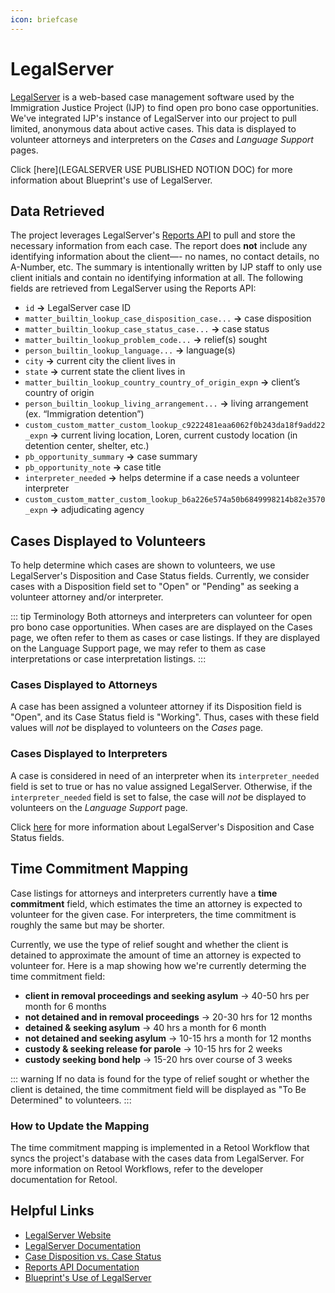 ```yaml
---
icon: briefcase
---
```


# LegalServer

[LegalServer](https://www.legalserver.org) is a web-based case management software used by the Immigration Justice Project (IJP) to find open pro bono case opportunities. We've integrated IJP's instance of LegalServer into our project to pull limited, anonymous data about active cases. This data is displayed to volunteer attorneys and interpreters on the *Cases* and *Language Support* pages.

Click [here](LEGALSERVER USE PUBLISHED NOTION DOC) for more information about Blueprint's use of LegalServer.


## Data Retrieved

The project leverages LegalServer's [Reports API](https://help.legalserver.org/article/1751-reports-api) to pull and store the necessary information from each case. The report does **not** include any identifying information about the client—- no names, no contact details, no A-Number, etc. The summary is intentionally written by IJP staff to only use client initials and contain no identifying information at all. The following fields are retrieved from LegalServer using the Reports API:

- `id` **→** LegalServer case ID
- `matter_builtin_lookup_case_disposition_case...` **→** case disposition 
- `matter_builtin_lookup_case_status_case...` **→** case status 
- `matter_builtin_lookup_problem_code...` **→** relief(s) sought
- `person_builtin_lookup_language...` **→** language(s)
- `city` **→** current city the client lives in 
- `state` **→** current state the client lives in
- `matter_builtin_lookup_country_country_of_origin_expn` **→** client’s country of origin
- `person_builtin_lookup_living_arrangement...` **→** living arrangement (ex. “Immigration detention”)
- `custom_custom_matter_custom_lookup_c9222481eaa6062f0b243da18f9add22_expn` **→** current living location, Loren, current custody location (in detention center, shelter, etc.)
- `pb_opportunity_summary` **→** case summary
- `pb_opportunity_note` **→** case title
- `interpreter_needed` **→** helps determine if a case needs a volunteer interpreter
- `custom_custom_matter_custom_lookup_b6a226e574a50b6849998214b82e3570_expn` **→** adjudicating agency 


## Cases Displayed to Volunteers

To help determine which cases are shown to volunteers, we use LegalServer's Disposition and Case Status fields. Currently, we consider cases with a Disposition field set to "Open" or "Pending" as seeking a volunteer attorney and/or interpreter.

::: tip Terminology
    Both attorneys and interpreters can volunteer for open pro bono case opportunities. 
    When cases are are displayed on the Cases page, we often refer to them as cases or 
    case listings. If they are displayed on the Language Support page, we may refer to 
    them as case interpretations or case interpretation listings.
:::

### Cases Displayed to Attorneys

A case has been assigned a volunteer attorney if its Disposition field is "Open", and its Case Status field is "Working". Thus, cases with these field values will *not* be displayed to volunteers on the *Cases* page.


### Cases Displayed to Interpreters

A case is considered in need of an interpreter when its `interpreter_needed` field is set to true or has no value assigned LegalServer. Otherwise, if the `interpreter_needed` field is set to false, the case will *not* be displayed to volunteers on the *Language Support* page.


Click [here](https://help.legalserver.org/article/1632-disposition-and-case-status-compared) for more information about LegalServer's Disposition and Case Status fields.

## Time Commitment Mapping

Case listings for attorneys and interpreters currently have a **time commitment** field, which estimates the time an attorney is expected to volunteer for the given case. For interpreters, the time commitment is roughly the same but may be shorter. 

Currently, we use the type of relief sought and whether the client is detained to approximate the amount of time an attorney is expected to volunteer for. Here is a map showing how we're currently determing the time commitment field:

- **client in removal proceedings and seeking asylum** → 40-50 hrs per month for 6 months
- **not detained and in removal proceedings** → 20-30 hrs for 12 months
- **detained & seeking asylum** → 40 hrs a month for 6 month
- **not detained and seeking asylum** → 10-15 hrs a month for 12 months
- **custody & seeking release for parole** → 10-15 hrs for 2 weeks
- **custody seeking bond help** → 15-20 hrs over course of 3 weeks

::: warning
    If no data is found for the type of relief sought or whether the client is detained, 
    the time commitment field will be displayed as "To Be Determined" to volunteers.
:::

### How to Update the Mapping

The time commitment mapping is implemented in a Retool Workflow that syncs the project's database with the cases data from LegalServer. For more information on Retool Workflows, refer to the developer documentation for Retool.

## Helpful Links

- [LegalServer Website](https://help.legalserver.org)
- [LegalServer Documentation](https://apidocs.legalserver.org)
- [Case Disposition vs. Case Status](https://help.legalserver.org/article/1632-disposition-and-case-status-compared)
- [Reports API Documentation](https://help.legalserver.org/article/1751-reports-api)
- [Blueprint's Use of LegalServer]()